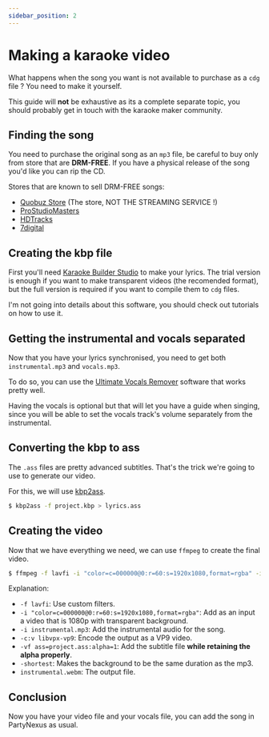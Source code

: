 ```yaml
---
sidebar_position: 2
---
```


# Making a karaoke video

What happens when the song you want is not available to purchase as a `cdg` file ? You need to make it yourself.

This guide will **not** be exhaustive as its a complete separate topic, you should probably get in touch with the karaoke maker community.

## Finding the song

You need to purchase the original song as an `mp3` file, be careful to buy only from store that are **DRM-FREE**. If you have a physical release of the song you'd like you can rip the CD.

Stores that are known to sell DRM-FREE songs:

- [Quobuz Store](https://www.qobuz.com/) (The store, NOT THE STREAMING SERVICE !)
- [ProStudioMasters](https://www.prostudiomasters.com)
- [HDTracks](https://www.hdtracks.com/)
- [7digital](https://7digital.com/)

## Creating the kbp file

First you'll need [Karaoke Builder Studio](https://www.karaokebuilder.com/kbstudio.php) to make your lyrics. The trial version is enough if you want to make transparent videos (the recomended format), but the full version is required if you want to compile them to `cdg` files.

I'm not going into details about this software, you should check out tutorials on how to use it.

## Getting the instrumental and vocals separated

Now that you have your lyrics synchronised, you need to get both `instrumental.mp3` and `vocals.mp3`.

To do so, you can use the [Ultimate Vocals Remover](https://github.com/Anjok07/ultimatevocalremovergui) software that works pretty well.

Having the vocals is optional but that will let you have a guide when singing, since you will be able to set the vocals track's volume separately from the instrumental.

## Converting the kbp to ass

The `.ass` files are pretty advanced subtitles. That's the trick we're going to use to generate our video.

For this, we will use [kbp2ass](https://github.com/Aeden-B/kbp2ass).

```sh
$ kbp2ass -f project.kbp > lyrics.ass
```

## Creating the video

Now that we have everything we need, we can use `ffmpeg` to create the final video.

```sh
$ ffmpeg -f lavfi -i "color=c=000000@0:r=60:s=1920x1080,format=rgba" -i instrumental.mp3 -c:v libvpx-vp9 -vf ass=lyrics.ass:alpha=1 -shortest instrumental.webm
```

Explanation:
- `-f lavfi`: Use custom filters.
- `-i "color=c=000000@0:r=60:s=1920x1080,format=rgba"`: Add as an input a video that is 1080p with transparent background.
- `-i instrumental.mp3`: Add the instrumental audio for the song.
- `-c:v libvpx-vp9`: Encode the output as a VP9 video.
- `-vf ass=project.ass:alpha=1`: Add the subtitle file **while retaining the alpha properly**.
- `-shortest`: Makes the background to be the same duration as the mp3.
- `instrumental.webm`: The output file.

## Conclusion

Now you have your video file and your vocals file, you can add the song in PartyNexus as usual.